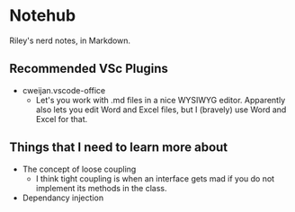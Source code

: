 # Notehub

Riley's nerd notes, in Markdown.

## Recommended VSc Plugins

- cweijan.vscode-office
  - Let's you work with .md files in a nice WYSIWYG editor. Apparently also lets you edit Word and Excel files, but I (bravely) use Word and Excel for that.

## Things that I need to learn more about

- The concept of loose coupling
  - I think tight coupling is when an interface gets mad if you do not implement its methods in the class.
- Dependancy injection

